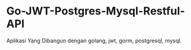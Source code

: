 # Go-JWT-Postgres-Mysql-Restful-API
Aplikasi Yang Dibangun dengan golang, jwt, gorm, postgresql, mysql.
